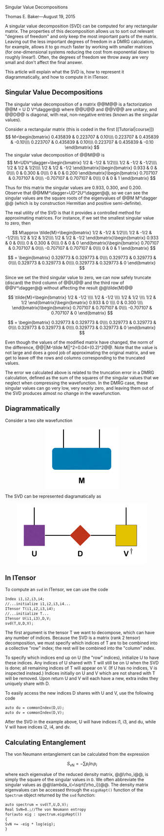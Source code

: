 <span class='article_title'>Singular Value Decompositions</span>

<span class='article_sig'>Thomas E. Baker&mdash;August 19, 2015</span>

A singular value decomposition (SVD) can be computed for any rectangular matrix.  The properties of this decomposition allows us to sort out relevant "degrees of freedom" and only keep the most important parts of the matrix.  Leaving out the less important degrees of freedom in a DMRG calculation, for example, allows it to go much faster by working with smaller matrices (for one-dimensional systems reducing the cost from exponential down to roughly linear!).  Often, the degrees of freedom we throw away are very small and don't affect the final answer.

This article will explain what the SVD is, how to represent it diagrammatically, and how to compute it in ITensor.

## Singular Value Decompositions

The singular value decomposition of a matrix @@M@@ is a factorization @@M = U D V^\dagger@@ where
@@U@@ and @@V@@ are unitary, and @@D@@ is diagonal, with real, non-negative entries (known as the singular values).

Consider a rectangular matrix (this is coded in the first [[Tutorial|course]])
$$
M=\begin{bmatrix}
0.435839 & 0.223707 & 0.10\\\\
0.223707 & 0.435839 & -0.10\\\\
0.223707 & 0.435839 & 0.10\\\\
0.223707 & 0.435839 & -0.10
\end{bmatrix}
$$
The singular value decomposition of @@M@@ is 
$$
M=UDV^\dagger=\begin{bmatrix}
1/2 & -1/2 & 1/2\\\\
1/2 & -1/2 & -1/2\\\\
1/2 & 1/2 & 1/2\\\\
1/2 & 1/2 & -1/2
\end{bmatrix}\begin{bmatrix}
0.933 & 0 & 0\\\\
0 & 0.300 & 0\\\\
0 & 0 & 0.200
\end{bmatrix}\begin{bmatrix}
0.707107 & 0.707107 & 0\\\\
-0.707107 & 0.707107 & 0\\\\
0 & 0 & 1
\end{bmatrix}
$$

Thus for this matrix the singular values are 0.933, 0.300, and 0.200. Observe that @@MM^\dagger=UD^2U^\dagger@@, so we can see the singular values are the square roots of the eigenvalues of @@M M^\dagger @@ (which is by construction Hermitian and positive semi-definite).

The real utility of the SVD is that it provides a controlled method for approximating matrices.
For instance, if we set the smallest singular value to zero, then 

$$
M\approx \tilde{M}=\begin{bmatrix}
1/2 & -1/2 & 1/2\\\\
1/2 & -1/2 & -1/2\\\\
1/2 & 1/2 & 1/2\\\\
1/2 & 1/2 & -1/2
\end{bmatrix}\begin{bmatrix}
0.933 & 0 & 0\\\\
0 & 0.300 & 0\\\\
0 & 0 & 0
\end{bmatrix}\begin{bmatrix}
0.707107 & 0.707107 & 0\\\\
-0.707107 & 0.707107 & 0\\\\
0 & 0 & 1
\end{bmatrix}
$$

$$
= \begin{bmatrix}
0.329773 & 0.329773 & 0\\\\
0.329773 & 0.329773 & 0\\\\
0.329773 & 0.329773 & 0\\\\
0.329773 & 0.329773 & 0
\end{bmatrix}
$$

Since we set the third singular value to zero, we can now safely truncate (discard) the third 
column of @@U@@ and the third row of @@V^\dagger@@ without affecting the result @@\tilde{M}@@

$$
\tilde{M}=\begin{bmatrix}
1/2 & -1/2 \\\\
1/2 & -1/2 \\\\
1/2 & 1/2  \\\\
1/2 & 1/2  
\end{bmatrix}\begin{bmatrix}
0.933 & 0 \\\\
0 & 0.300 \\\\
\end{bmatrix}\begin{bmatrix}
0.707107 & 0.707107 & 0\\\\
-0.707107 & 0.707107 & 0
\end{bmatrix}
$$

$$
= \begin{bmatrix}
0.329773 & 0.329773 & 0\\\\
0.329773 & 0.329773 & 0\\\\
0.329773 & 0.329773 & 0\\\\
0.329773 & 0.329773 & 0
\end{bmatrix}
$$

Even though the values of the modified matrix have changed, the norm of the difference, @@||M-\tilde M||^2=0.04=(0.2)^2@@.  Note that the value is not large and does a good job of approximating the original matrix, and we get to leave off the rows and columns corresponding to the truncated values. 

The error we calculated above is related to the truncation error in a DMRG calculation, defined as the sum of the squares of the singular values that we neglect when compressing the wavefunction. In the DMRG case, these singular values can go very low, very nearly zero, and leaving them out of the SVD produces almost no change in the wavefunction.

## Diagrammatically

Consider a two site wavefunction

<p align="center"><img src="docs/tutorials/SVD/singlet.png" alt="SVD Diagram" style="height: 200px;"/></p>

The SVD can be represented diagramatically as

<p align="center"><img src="docs/tutorials/SVD/SVD.png" alt="SVD Diagram" style="height: 200px;"/></p>

## In ITensor

To compute an `svd` in ITensor, we can use the code

    Index i1,i2,i3,i4;
    //...initialize i1,i2,i3,i4...
    ITensor T(i1,i2,i3,i4);
    //...initialize T...
    ITensor U(i1,i3),D,V;
    svd(T,U,D,V);

The first argument is the tensor T we want to decompose, which can have any number of indices.
Because the SVD is a matrix (rank 2 tensor) decomposition, we must specify which indices of T 
are to be combined into a collective "row" index; the rest will be combined
into the "column" index.

To specify which indices end up on U (the "row" indices), initialize U to have these indices.
Any indices of U shared with T will still be on U when the SVD is done; all remaining indices of T
will appear on V. (If U has no indices, V is inspected instead.) Indices initially
on U and V which are not shared with T will be removed. Upon return U and V will each 
have a new, extra index they uniquely share with D.

To easily access the new indices D shares with U and V, use the following code

    auto du = commonIndex(D,U);
    auto dv = commonIndex(D,V);

After the SVD in the example above, U will have indices i1, i3, and du, while V will
have indices i2, i4, and dv.

## Calculating Entanglement

The von Neumann entanglement can be calculated from the expression

$$
S_\mathrm{vN}=-\sum p_i \ln{p_i}
$$

where each eigenvalue of the reduced density matrix, @@\rho_i@@, is simply the square of the singular values in `D`.  We often abbreviate the singular values as @@\lambda_i(=\sqrt{\rho_i})@@.  The density matrix eigenvalues can be accessed through the `eigsKept()` function 
of the `Spectrum` object returned by the `svd` function:


    auto spectrum = svd(T,U,D,V);
    Real SvN=0.;//The von Neumann entropy
    for(auto eig : spectrum.eigsKept())
    {
    SvN += -eig * log(eig);
    } 


